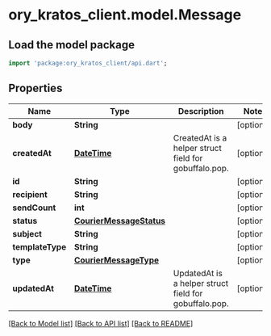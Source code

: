# ory_kratos_client.model.Message

## Load the model package
```dart
import 'package:ory_kratos_client/api.dart';
```

## Properties
Name | Type | Description | Notes
------------ | ------------- | ------------- | -------------
**body** | **String** |  | [optional] 
**createdAt** | [**DateTime**](DateTime.md) | CreatedAt is a helper struct field for gobuffalo.pop. | [optional] 
**id** | **String** |  | [optional] 
**recipient** | **String** |  | [optional] 
**sendCount** | **int** |  | [optional] 
**status** | [**CourierMessageStatus**](CourierMessageStatus.md) |  | [optional] 
**subject** | **String** |  | [optional] 
**templateType** | **String** |  | [optional] 
**type** | [**CourierMessageType**](CourierMessageType.md) |  | [optional] 
**updatedAt** | [**DateTime**](DateTime.md) | UpdatedAt is a helper struct field for gobuffalo.pop. | [optional] 

[[Back to Model list]](../README.md#documentation-for-models) [[Back to API list]](../README.md#documentation-for-api-endpoints) [[Back to README]](../README.md)


